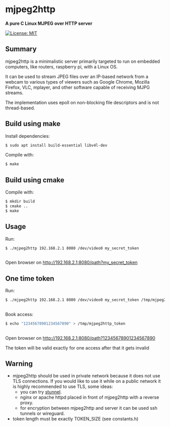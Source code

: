 # mjpeg2http

**A pure C Linux MJPEG over HTTP server**
<p>
<a href="https://raw.githubusercontent.com/uraimo/Bitter/master/LICENSE"><img src="http://img.shields.io/badge/license-MIT-blue.svg?style=flat" alt="License: MIT" /></a>
</p>


## Summary

mjpeg2http is a minimalistic server primarily targeted to run on embedded computers, like routers, raspberry pi, with a Linux OS.

It can be used to stream JPEG files over an IP-based network from a webcam to various types of viewers such as Google Chrome, Mozilla Firefox, VLC, mplayer, and other software capable of receiving MJPG streams.

The implementation uses epoll on non-blocking file descriptors and is not thread-based.

## Build using make

Install dependencies:
```bash
$ sudo apt install build-essential libv4l-dev
```

Compile with:

```bash
$ make
```

## Build using cmake

Compile with:

```bash
$ mkdir build
$ cmake ..
$ make
```

## Usage

Run:

```bash
$ ./mjpeg2http 192.168.2.1 8080 /dev/video0 my_secret_token
 
```

Open browser on http://192.168.2.1:8080/path?my_secret_token

## One time token

Run:

```bash
$ ./mjpeg2http 192.168.2.1 8080 /dev/video0 my_secret_token /tmp/mjpeg2http_token
 
```
Book access:

```bash
$ echo "12345678901234567890" > /tmp/mjpeg2http_token
 
```

Open browser on http://192.168.2.1:8080/path?12345678901234567890

The token will be valid exactly for one access after that it gets invalid

## Warning
+ mjpeg2http should be used in private network because it does not use TLS connections. If you would like to use it while on a public network it is highly recommended to use TLS, some ideas:
    - you can try [stunnel](https://www.stunnel.org/).
    - nginx or apache httpd placed in front of mjpeg2http with a reverse proxy.
    - for encryption between mjpeg2http and server it can be used ssh tunnels or wireguard.
+ token length must be exactly TOKEN_SIZE (see constants.h) 
 
